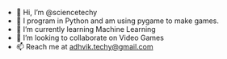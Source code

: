 - 👋 Hi, I’m @sciencetechy
- 👀 I program in Python and am using pygame to make games.
- 🌱 I’m currently learning Machine Learning
- 💞️ I’m looking to collaborate on Video Games
- 📫 Reach me at adhvik.techy@gmail.com

<!---
sciencetechy/sciencetechy is a ✨ special ✨ repository because its `README.md` (this file) appears on your GitHub profile.
You can click the Preview link to take a look at your changes.
--->
